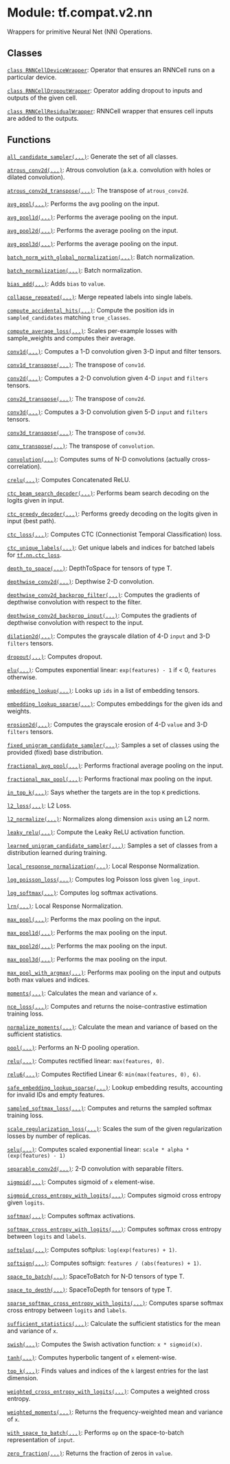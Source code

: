 <div itemscope itemtype="http://developers.google.com/ReferenceObject">
<meta itemprop="name" content="tf.compat.v2.nn" />
<meta itemprop="path" content="Stable" />
</div>

# Module: tf.compat.v2.nn

Wrappers for primitive Neural Net (NN) Operations.

<!-- Placeholder for "Used in" -->


## Classes

[`class RNNCellDeviceWrapper`](../../../tf/compat/v2/nn/RNNCellDeviceWrapper.md): Operator that ensures an RNNCell runs on a particular device.

[`class RNNCellDropoutWrapper`](../../../tf/compat/v2/nn/RNNCellDropoutWrapper.md): Operator adding dropout to inputs and outputs of the given cell.

[`class RNNCellResidualWrapper`](../../../tf/compat/v2/nn/RNNCellResidualWrapper.md): RNNCell wrapper that ensures cell inputs are added to the outputs.

## Functions

[`all_candidate_sampler(...)`](../../../tf/random/all_candidate_sampler.md): Generate the set of all classes.

[`atrous_conv2d(...)`](../../../tf/nn/atrous_conv2d.md): Atrous convolution (a.k.a. convolution with holes or dilated convolution).

[`atrous_conv2d_transpose(...)`](../../../tf/nn/atrous_conv2d_transpose.md): The transpose of `atrous_conv2d`.

[`avg_pool(...)`](../../../tf/nn/avg_pool_v2.md): Performs the avg pooling on the input.

[`avg_pool1d(...)`](../../../tf/nn/avg_pool1d.md): Performs the average pooling on the input.

[`avg_pool2d(...)`](../../../tf/compat/v2/nn/avg_pool2d.md): Performs the average pooling on the input.

[`avg_pool3d(...)`](../../../tf/nn/avg_pool3d.md): Performs the average pooling on the input.

[`batch_norm_with_global_normalization(...)`](../../../tf/compat/v2/nn/batch_norm_with_global_normalization.md): Batch normalization.

[`batch_normalization(...)`](../../../tf/nn/batch_normalization.md): Batch normalization.

[`bias_add(...)`](../../../tf/nn/bias_add.md): Adds `bias` to `value`.

[`collapse_repeated(...)`](../../../tf/nn/collapse_repeated.md): Merge repeated labels into single labels.

[`compute_accidental_hits(...)`](../../../tf/nn/compute_accidental_hits.md): Compute the position ids in `sampled_candidates` matching `true_classes`.

[`compute_average_loss(...)`](../../../tf/nn/compute_average_loss.md): Scales per-example losses with sample_weights and computes their average.

[`conv1d(...)`](../../../tf/compat/v2/nn/conv1d.md): Computes a 1-D convolution given 3-D input and filter tensors.

[`conv1d_transpose(...)`](../../../tf/nn/conv1d_transpose.md): The transpose of `conv1d`.

[`conv2d(...)`](../../../tf/compat/v2/nn/conv2d.md): Computes a 2-D convolution given 4-D `input` and `filters` tensors.

[`conv2d_transpose(...)`](../../../tf/compat/v2/nn/conv2d_transpose.md): The transpose of `conv2d`.

[`conv3d(...)`](../../../tf/compat/v2/nn/conv3d.md): Computes a 3-D convolution given 5-D `input` and `filters` tensors.

[`conv3d_transpose(...)`](../../../tf/compat/v2/nn/conv3d_transpose.md): The transpose of `conv3d`.

[`conv_transpose(...)`](../../../tf/nn/conv_transpose.md): The transpose of `convolution`.

[`convolution(...)`](../../../tf/compat/v2/nn/convolution.md): Computes sums of N-D convolutions (actually cross-correlation).

[`crelu(...)`](../../../tf/compat/v2/nn/crelu.md): Computes Concatenated ReLU.

[`ctc_beam_search_decoder(...)`](../../../tf/nn/ctc_beam_search_decoder_v2.md): Performs beam search decoding on the logits given in input.

[`ctc_greedy_decoder(...)`](../../../tf/nn/ctc_greedy_decoder.md): Performs greedy decoding on the logits given in input (best path).

[`ctc_loss(...)`](../../../tf/nn/ctc_loss_v2.md): Computes CTC (Connectionist Temporal Classification) loss.

[`ctc_unique_labels(...)`](../../../tf/nn/ctc_unique_labels.md): Get unique labels and indices for batched labels for <a href="../../../tf/nn/ctc_loss.md"><code>tf.nn.ctc_loss</code></a>.

[`depth_to_space(...)`](../../../tf/compat/v2/nn/depth_to_space.md): DepthToSpace for tensors of type T.

[`depthwise_conv2d(...)`](../../../tf/compat/v2/nn/depthwise_conv2d.md): Depthwise 2-D convolution.

[`depthwise_conv2d_backprop_filter(...)`](../../../tf/nn/depthwise_conv2d_backprop_filter.md): Computes the gradients of depthwise convolution with respect to the filter.

[`depthwise_conv2d_backprop_input(...)`](../../../tf/nn/depthwise_conv2d_backprop_input.md): Computes the gradients of depthwise convolution with respect to the input.

[`dilation2d(...)`](../../../tf/compat/v2/nn/dilation2d.md): Computes the grayscale dilation of 4-D `input` and 3-D `filters` tensors.

[`dropout(...)`](../../../tf/compat/v2/nn/dropout.md): Computes dropout.

[`elu(...)`](../../../tf/nn/elu.md): Computes exponential linear: `exp(features) - 1` if < 0, `features` otherwise.

[`embedding_lookup(...)`](../../../tf/compat/v2/nn/embedding_lookup.md): Looks up `ids` in a list of embedding tensors.

[`embedding_lookup_sparse(...)`](../../../tf/compat/v2/nn/embedding_lookup_sparse.md): Computes embeddings for the given ids and weights.

[`erosion2d(...)`](../../../tf/compat/v2/nn/erosion2d.md): Computes the grayscale erosion of 4-D `value` and 3-D `filters` tensors.

[`fixed_unigram_candidate_sampler(...)`](../../../tf/random/fixed_unigram_candidate_sampler.md): Samples a set of classes using the provided (fixed) base distribution.

[`fractional_avg_pool(...)`](../../../tf/compat/v2/nn/fractional_avg_pool.md): Performs fractional average pooling on the input.

[`fractional_max_pool(...)`](../../../tf/compat/v2/nn/fractional_max_pool.md): Performs fractional max pooling on the input.

[`in_top_k(...)`](../../../tf/compat/v2/math/in_top_k.md): Says whether the targets are in the top `K` predictions.

[`l2_loss(...)`](../../../tf/nn/l2_loss.md): L2 Loss.

[`l2_normalize(...)`](../../../tf/compat/v2/linalg/l2_normalize.md): Normalizes along dimension `axis` using an L2 norm.

[`leaky_relu(...)`](../../../tf/nn/leaky_relu.md): Compute the Leaky ReLU activation function.

[`learned_unigram_candidate_sampler(...)`](../../../tf/random/learned_unigram_candidate_sampler.md): Samples a set of classes from a distribution learned during training.

[`local_response_normalization(...)`](../../../tf/nn/local_response_normalization.md): Local Response Normalization.

[`log_poisson_loss(...)`](../../../tf/nn/log_poisson_loss.md): Computes log Poisson loss given `log_input`.

[`log_softmax(...)`](../../../tf/compat/v2/math/log_softmax.md): Computes log softmax activations.

[`lrn(...)`](../../../tf/nn/local_response_normalization.md): Local Response Normalization.

[`max_pool(...)`](../../../tf/nn/max_pool_v2.md): Performs the max pooling on the input.

[`max_pool1d(...)`](../../../tf/nn/max_pool1d.md): Performs the max pooling on the input.

[`max_pool2d(...)`](../../../tf/nn/max_pool2d.md): Performs the max pooling on the input.

[`max_pool3d(...)`](../../../tf/nn/max_pool3d.md): Performs the max pooling on the input.

[`max_pool_with_argmax(...)`](../../../tf/compat/v2/nn/max_pool_with_argmax.md): Performs max pooling on the input and outputs both max values and indices.

[`moments(...)`](../../../tf/compat/v2/nn/moments.md): Calculates the mean and variance of `x`.

[`nce_loss(...)`](../../../tf/compat/v2/nn/nce_loss.md): Computes and returns the noise-contrastive estimation training loss.

[`normalize_moments(...)`](../../../tf/nn/normalize_moments.md): Calculate the mean and variance of based on the sufficient statistics.

[`pool(...)`](../../../tf/compat/v2/nn/pool.md): Performs an N-D pooling operation.

[`relu(...)`](../../../tf/nn/relu.md): Computes rectified linear: `max(features, 0)`.

[`relu6(...)`](../../../tf/nn/relu6.md): Computes Rectified Linear 6: `min(max(features, 0), 6)`.

[`safe_embedding_lookup_sparse(...)`](../../../tf/compat/v2/nn/safe_embedding_lookup_sparse.md): Lookup embedding results, accounting for invalid IDs and empty features.

[`sampled_softmax_loss(...)`](../../../tf/compat/v2/nn/sampled_softmax_loss.md): Computes and returns the sampled softmax training loss.

[`scale_regularization_loss(...)`](../../../tf/nn/scale_regularization_loss.md): Scales the sum of the given regularization losses by number of replicas.

[`selu(...)`](../../../tf/nn/selu.md): Computes scaled exponential linear: `scale * alpha * (exp(features) - 1)`

[`separable_conv2d(...)`](../../../tf/compat/v2/nn/separable_conv2d.md): 2-D convolution with separable filters.

[`sigmoid(...)`](../../../tf/math/sigmoid.md): Computes sigmoid of `x` element-wise.

[`sigmoid_cross_entropy_with_logits(...)`](../../../tf/compat/v2/nn/sigmoid_cross_entropy_with_logits.md): Computes sigmoid cross entropy given `logits`.

[`softmax(...)`](../../../tf/compat/v2/math/softmax.md): Computes softmax activations.

[`softmax_cross_entropy_with_logits(...)`](../../../tf/compat/v2/nn/softmax_cross_entropy_with_logits.md): Computes softmax cross entropy between `logits` and `labels`.

[`softplus(...)`](../../../tf/math/softplus.md): Computes softplus: `log(exp(features) + 1)`.

[`softsign(...)`](../../../tf/nn/softsign.md): Computes softsign: `features / (abs(features) + 1)`.

[`space_to_batch(...)`](../../../tf/compat/v2/space_to_batch.md): SpaceToBatch for N-D tensors of type T.

[`space_to_depth(...)`](../../../tf/compat/v2/nn/space_to_depth.md): SpaceToDepth for tensors of type T.

[`sparse_softmax_cross_entropy_with_logits(...)`](../../../tf/compat/v2/nn/sparse_softmax_cross_entropy_with_logits.md): Computes sparse softmax cross entropy between `logits` and `labels`.

[`sufficient_statistics(...)`](../../../tf/compat/v2/nn/sufficient_statistics.md): Calculate the sufficient statistics for the mean and variance of `x`.

[`swish(...)`](../../../tf/nn/swish.md): Computes the Swish activation function: `x * sigmoid(x)`.

[`tanh(...)`](../../../tf/math/tanh.md): Computes hyperbolic tangent of `x` element-wise.

[`top_k(...)`](../../../tf/math/top_k.md): Finds values and indices of the `k` largest entries for the last dimension.

[`weighted_cross_entropy_with_logits(...)`](../../../tf/compat/v2/nn/weighted_cross_entropy_with_logits.md): Computes a weighted cross entropy.

[`weighted_moments(...)`](../../../tf/compat/v2/nn/weighted_moments.md): Returns the frequency-weighted mean and variance of `x`.

[`with_space_to_batch(...)`](../../../tf/nn/with_space_to_batch.md): Performs `op` on the space-to-batch representation of `input`.

[`zero_fraction(...)`](../../../tf/math/zero_fraction.md): Returns the fraction of zeros in `value`.

